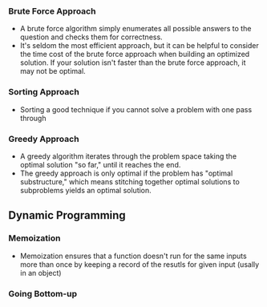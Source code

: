 ### Brute Force Approach 
  - A brute force algorithm simply enumerates all possible answers to the question and checks them for correctness.
  - It's seldom the most efficient approach, but it can be helpful to consider the time cost of the brute force approach when building an optimized solution. If your solution isn't faster than the brute force approach, it may not be optimal.

### Sorting Approach
  - Sorting a good technique if you cannot solve a problem with one pass through

### Greedy Approach
  - A greedy algorithm iterates through the problem space taking the optimal solution "so far," until it reaches the end.
  - The greedy approach is only optimal if the problem has "optimal substructure," which means stitching together optimal solutions to subproblems yields an optimal solution.

## Dynamic Programming
### Memoization
  - Memoization ensures that a function doesn't run for the same inputs more than once by keeping a record of the resutls for given input (usally in an object)

### Going Bottom-up
